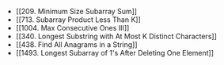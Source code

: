 - [[209. Minimum Size Subarray Sum]]
- [[713. Subarray Product Less Than K]]
- [[1004. Max Consecutive Ones III]]
- [[340. Longest Substring with At Most K Distinct Characters]]
- [[438. Find All Anagrams in a String]]
- [[1493. Longest Subarray of 1's After Deleting One Element]]